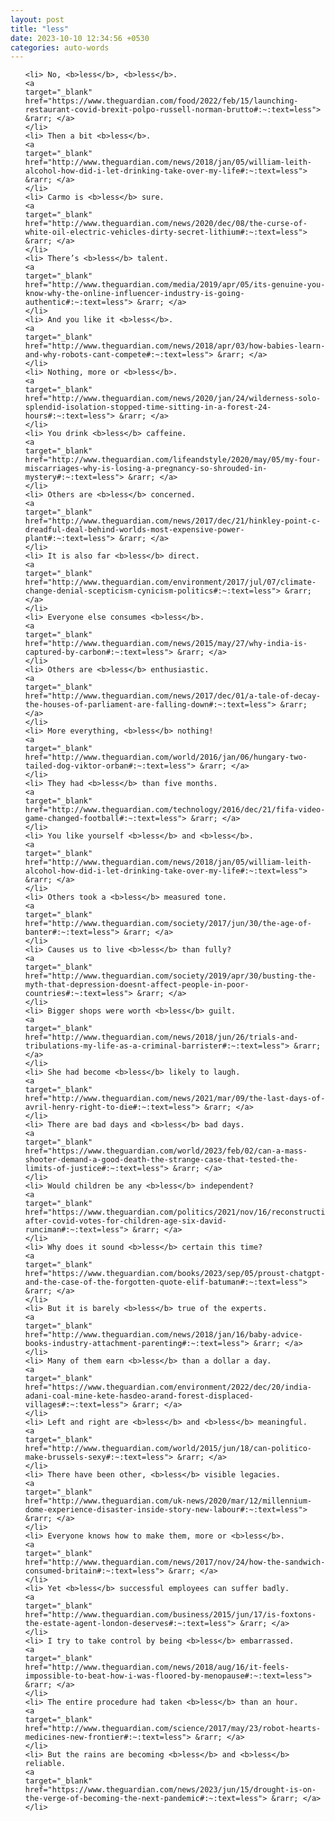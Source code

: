 ```yaml
---
layout: post
title: "less"
date: 2023-10-10 12:34:56 +0530
categories: auto-words
---
```

<ol>

    <li> No, <b>less</b>, <b>less</b>.
    <a 
    target="_blank" 
    href="https://www.theguardian.com/food/2022/feb/15/launching-restaurant-covid-brexit-polpo-russell-norman-brutto#:~:text=less"> &rarr; </a>
    </li>
    <li> Then a bit <b>less</b>.
    <a 
    target="_blank" 
    href="http://www.theguardian.com/news/2018/jan/05/william-leith-alcohol-how-did-i-let-drinking-take-over-my-life#:~:text=less"> &rarr; </a>
    </li>
    <li> Carmo is <b>less</b> sure.
    <a 
    target="_blank" 
    href="http://www.theguardian.com/news/2020/dec/08/the-curse-of-white-oil-electric-vehicles-dirty-secret-lithium#:~:text=less"> &rarr; </a>
    </li>
    <li> There’s <b>less</b> talent.
    <a 
    target="_blank" 
    href="http://www.theguardian.com/media/2019/apr/05/its-genuine-you-know-why-the-online-influencer-industry-is-going-authentic#:~:text=less"> &rarr; </a>
    </li>
    <li> And you like it <b>less</b>.
    <a 
    target="_blank" 
    href="http://www.theguardian.com/news/2018/apr/03/how-babies-learn-and-why-robots-cant-compete#:~:text=less"> &rarr; </a>
    </li>
    <li> Nothing, more or <b>less</b>.
    <a 
    target="_blank" 
    href="http://www.theguardian.com/news/2020/jan/24/wilderness-solo-splendid-isolation-stopped-time-sitting-in-a-forest-24-hours#:~:text=less"> &rarr; </a>
    </li>
    <li> You drink <b>less</b> caffeine.
    <a 
    target="_blank" 
    href="http://www.theguardian.com/lifeandstyle/2020/may/05/my-four-miscarriages-why-is-losing-a-pregnancy-so-shrouded-in-mystery#:~:text=less"> &rarr; </a>
    </li>
    <li> Others are <b>less</b> concerned.
    <a 
    target="_blank" 
    href="http://www.theguardian.com/news/2017/dec/21/hinkley-point-c-dreadful-deal-behind-worlds-most-expensive-power-plant#:~:text=less"> &rarr; </a>
    </li>
    <li> It is also far <b>less</b> direct.
    <a 
    target="_blank" 
    href="http://www.theguardian.com/environment/2017/jul/07/climate-change-denial-scepticism-cynicism-politics#:~:text=less"> &rarr; </a>
    </li>
    <li> Everyone else consumes <b>less</b>.
    <a 
    target="_blank" 
    href="http://www.theguardian.com/news/2015/may/27/why-india-is-captured-by-carbon#:~:text=less"> &rarr; </a>
    </li>
    <li> Others are <b>less</b> enthusiastic.
    <a 
    target="_blank" 
    href="http://www.theguardian.com/news/2017/dec/01/a-tale-of-decay-the-houses-of-parliament-are-falling-down#:~:text=less"> &rarr; </a>
    </li>
    <li> More everything, <b>less</b> nothing!
    <a 
    target="_blank" 
    href="http://www.theguardian.com/world/2016/jan/06/hungary-two-tailed-dog-viktor-orban#:~:text=less"> &rarr; </a>
    </li>
    <li> They had <b>less</b> than five months.
    <a 
    target="_blank" 
    href="http://www.theguardian.com/technology/2016/dec/21/fifa-video-game-changed-football#:~:text=less"> &rarr; </a>
    </li>
    <li> You like yourself <b>less</b> and <b>less</b>.
    <a 
    target="_blank" 
    href="http://www.theguardian.com/news/2018/jan/05/william-leith-alcohol-how-did-i-let-drinking-take-over-my-life#:~:text=less"> &rarr; </a>
    </li>
    <li> Others took a <b>less</b> measured tone.
    <a 
    target="_blank" 
    href="http://www.theguardian.com/society/2017/jun/30/the-age-of-banter#:~:text=less"> &rarr; </a>
    </li>
    <li> Causes us to live <b>less</b> than fully?
    <a 
    target="_blank" 
    href="http://www.theguardian.com/society/2019/apr/30/busting-the-myth-that-depression-doesnt-affect-people-in-poor-countries#:~:text=less"> &rarr; </a>
    </li>
    <li> Bigger shops were worth <b>less</b> guilt.
    <a 
    target="_blank" 
    href="http://www.theguardian.com/news/2018/jun/26/trials-and-tribulations-my-life-as-a-criminal-barrister#:~:text=less"> &rarr; </a>
    </li>
    <li> She had become <b>less</b> likely to laugh.
    <a 
    target="_blank" 
    href="http://www.theguardian.com/news/2021/mar/09/the-last-days-of-avril-henry-right-to-die#:~:text=less"> &rarr; </a>
    </li>
    <li> There are bad days and <b>less</b> bad days.
    <a 
    target="_blank" 
    href="https://www.theguardian.com/world/2023/feb/02/can-a-mass-shooter-demand-a-good-death-the-strange-case-that-tested-the-limits-of-justice#:~:text=less"> &rarr; </a>
    </li>
    <li> Would children be any <b>less</b> independent?
    <a 
    target="_blank" 
    href="https://www.theguardian.com/politics/2021/nov/16/reconstruction-after-covid-votes-for-children-age-six-david-runciman#:~:text=less"> &rarr; </a>
    </li>
    <li> Why does it sound <b>less</b> certain this time?
    <a 
    target="_blank" 
    href="https://www.theguardian.com/books/2023/sep/05/proust-chatgpt-and-the-case-of-the-forgotten-quote-elif-batuman#:~:text=less"> &rarr; </a>
    </li>
    <li> But it is barely <b>less</b> true of the experts.
    <a 
    target="_blank" 
    href="http://www.theguardian.com/news/2018/jan/16/baby-advice-books-industry-attachment-parenting#:~:text=less"> &rarr; </a>
    </li>
    <li> Many of them earn <b>less</b> than a dollar a day.
    <a 
    target="_blank" 
    href="https://www.theguardian.com/environment/2022/dec/20/india-adani-coal-mine-kete-hasdeo-arand-forest-displaced-villages#:~:text=less"> &rarr; </a>
    </li>
    <li> Left and right are <b>less</b> and <b>less</b> meaningful.
    <a 
    target="_blank" 
    href="http://www.theguardian.com/world/2015/jun/18/can-politico-make-brussels-sexy#:~:text=less"> &rarr; </a>
    </li>
    <li> There have been other, <b>less</b> visible legacies.
    <a 
    target="_blank" 
    href="http://www.theguardian.com/uk-news/2020/mar/12/millennium-dome-experience-disaster-inside-story-new-labour#:~:text=less"> &rarr; </a>
    </li>
    <li> Everyone knows how to make them, more or <b>less</b>.
    <a 
    target="_blank" 
    href="http://www.theguardian.com/news/2017/nov/24/how-the-sandwich-consumed-britain#:~:text=less"> &rarr; </a>
    </li>
    <li> Yet <b>less</b> successful employees can suffer badly.
    <a 
    target="_blank" 
    href="http://www.theguardian.com/business/2015/jun/17/is-foxtons-the-estate-agent-london-deserves#:~:text=less"> &rarr; </a>
    </li>
    <li> I try to take control by being <b>less</b> embarrassed.
    <a 
    target="_blank" 
    href="http://www.theguardian.com/news/2018/aug/16/it-feels-impossible-to-beat-how-i-was-floored-by-menopause#:~:text=less"> &rarr; </a>
    </li>
    <li> The entire procedure had taken <b>less</b> than an hour.
    <a 
    target="_blank" 
    href="http://www.theguardian.com/science/2017/may/23/robot-hearts-medicines-new-frontier#:~:text=less"> &rarr; </a>
    </li>
    <li> But the rains are becoming <b>less</b> and <b>less</b> reliable.
    <a 
    target="_blank" 
    href="https://www.theguardian.com/news/2023/jun/15/drought-is-on-the-verge-of-becoming-the-next-pandemic#:~:text=less"> &rarr; </a>
    </li>